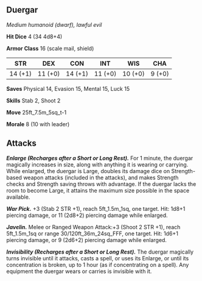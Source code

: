 ## Duergar

*Medium humanoid (dwarf), lawful evil*

**Hit Dice** 4 (34 4d8+4)

**Armor Class** 16 (scale mail, shield)

| STR     | DEX     | CON     | INT     | WIS     | CHA     |
|---------|---------|---------|---------|---------|---------|
| 14 (+1) | 11 (+0) | 14 (+1) | 11 (+0) | 10 (+0) |  9 (+0) |

**Saves** Physical 14, Evasion 15, Mental 15, Luck 15

**Skills** Stab 2, Shoot 2

**Move** 25ft_7.5m_5sq_t-1

**Morale** 8 (10 with leader)

## Attacks

***Enlarge (Recharges after a Short or Long Rest).*** For 1 minute, the duergar magically increases in size, along with anything it is wearing or carrying. While enlarged, the duergar is Large, doubles its damage dice on Strength-based weapon attacks (included in the attacks), and makes Strength checks and Strength saving throws with advantage. If the duergar lacks the room to become Large, it attains the maximum size possible in the space available.

***War Pick.*** +3 (Stab 2 STR +1), reach 5ft_1.5m_1sq, one target. Hit: 1d8+1 piercing damage, or 11 (2d8+2) piercing damage while enlarged.

***Javelin.*** Melee or Ranged Weapon Attack:+3 (Shoot 2 STR +1), reach 5ft_1.5m_1sq or range 30/120ft_36m_24sq_FFF, one target. Hit: 1d6+1 piercing damage, or 9 (2d6+2) piercing damage while enlarged.

***Invisibility (Recharges after a Short or Long Rest).*** The duergar magically turns invisible until it attacks, casts a spell, or uses its Enlarge, or until its concentration is broken, up to 1 hour (as if concentrating on a spell). Any equipment the duergar wears or carries is invisible with it.

